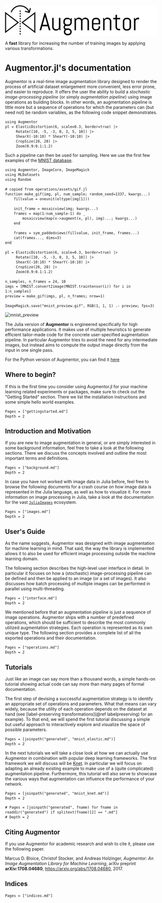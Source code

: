 ![header](https://raw.githubusercontent.com/JuliaML/FileStorage/master/Augmentor/readme/header.png)

A **fast** library for increasing the number of training images
by applying various transformations.

# Augmentor.jl's documentation

Augmentor is a real-time image augmentation library designed to
render the process of artificial dataset enlargement more
convenient, less error prone, and easier to reproduce. It offers
the user the ability to build a *stochastic image-processing
pipeline* (or simply *augmentation pipeline*) using image
operations as building blocks. In other words, an augmentation
pipeline is little more but a sequence of operations for which
the parameters can (but need not) be random variables, as the
following code snippet demonstrates.

```@repl
using Augmentor
pl = ElasticDistortion(6, scale=0.3, border=true) |>
     Rotate([10, -5, -3, 0, 3, 5, 10]) |>
     ShearX(-10:10) * ShearY(-10:10) |>
     CropSize(28, 28) |>
     Zoom(0.9:0.1:1.2)
```

Such a pipeline can then be used for sampling. Here we use the
first few examples of the [MNIST
database](http://yann.lecun.com/exdb/mnist/).

```@eval
using Augmentor, ImageCore, ImageMagick
using MLDatasets
using Random

# copied from operations/assets/gif.jl
function make_gif(img, pl, num_sample; random_seed=1337, kwargs...)
    fillvalue = oneunit(eltype(img[1]))

    init_frame = mosaicview(img; kwargs...)
    frames = map(1:num_sample-1) do _
        mosaicview(map(x->augment(x, pl), img)...; kwargs...)
    end

    frames = sym_paddedviews(fillvalue, init_frame, frames...)
    cat(frames..., dims=3)
end

pl = ElasticDistortion(6, scale=0.3, border=true) |>
     Rotate([10, -5, -3, 0, 3, 5, 10]) |>
     ShearX(-10:10) * ShearY(-10:10) |>
     CropSize(28, 28) |>
     Zoom(0.9:0.1:1.2)

n_samples, n_frames = 24, 10
imgs = [MNIST.convert2image(MNIST.traintensor(i)) for i in 1:n_samples]
preview = make_gif(imgs, pl, n_frames; nrow=1)

ImageMagick.save("mnist_preview.gif", RGB(1, 1, 1) .- preview; fps=3)
```

![mnist_preview](mnist_preview.gif)

The Julia version of **Augmentor** is engineered specifically for
high performance applications. It makes use of multiple
heuristics to generate efficient tailor-made code for the
concrete user-specified augmentation pipeline. In particular
Augmentor tries to avoid the need for any intermediate images,
but instead aims to compute the output image directly from the
input in one single pass.

For the Python version of Augmentor, you can find it [here](https://github.com/mdbloice/Augmentor)

## Where to begin?

If this is the first time you consider using Augmentor.jl for
your machine learning related experiments or packages, make sure
to check out the "Getting Started" section. There we list the
installation instructions and some simple hello world examples.

```@contents
Pages = ["gettingstarted.md"]
Depth = 2
```

## Introduction and Motivation

If you are new to image augmentation in general, or are simply
interested in some background information, feel free to take a
look at the following sections. There we discuss the concepts
involved and outline the most important terms and definitions.

```@contents
Pages = ["background.md"]
Depth = 2
```

In case you have not worked with image data in Julia before, feel
free to browse the following documents for a crash course on how
image data is represented in the Julia language, as well as how
to visualize it. For more information on image processing in
Julia, take a look at the documentation for the vast
[`JuliaImages`](https://juliaimages.github.io/stable/) ecosystem.

```@contents
Pages = ["images.md"]
Depth = 2
```

## User's Guide

As the name suggests, Augmentor was designed with image
augmentation for machine learning in mind. That said, the way the
library is implemented allows it to also be used for efficient
image processing outside the machine learning domain.

The following section describes the high-level user interface in
detail. In particular it focuses on how a (stochastic)
image-processing pipeline can be defined and then be applied to
an image (or a set of images). It also discusses how batch
processing of multiple images can be performed in parallel using
multi-threading.

```@contents
Pages = ["interface.md"]
Depth = 2
```

We mentioned before that an augmentation pipeline is just a
sequence of image operations. Augmentor ships with a number of
predefined operations, which should be sufficient to describe the
most commonly utilized augmentation strategies. Each operation is
represented as its own unique type. The following section
provides a complete list of all the exported operations and their
documentation.

```@contents
Pages = ["operations.md"]
Depth = 2
```

## Tutorials

Just like an image can say more than a thousand words, a simple
hands-on tutorial showing actual code can say more than many
pages of formal documentation.

The first step of devising a successful augmentation strategy is
to identify an appropriate set of operations and parameters. What
that means can vary widely, because the utility of each operation
depends on the dataset at hand (see [label-preserving
transformations](@ref labelpreserving) for an example). To that
end, we will spend the first tutorial discussing a simple but
useful approach to interactively explore and visualize the space
of possible parameters.

```@contents
Pages = [joinpath("generated", "mnist_elastic.md")]
Depth = 2
```

In the next tutorials we will take a close look at how we can
actually use Augmentor in combination with popular deep learning
frameworks. The first framework we will discuss will be
[Knet](https://github.com/denizyuret/Knet.jl). In particular we
will focus on adapting an already existing example to make use of
a (quite complicated) augmentation pipeline. Furthermore, this
tutorial will also serve to showcase the various ways that
augmentation can influence the performance of your network.

```@contents
Pages = [joinpath("generated", "mnist_knet.md")]
Depth = 2
```

```@eval
# Pages = [joinpath("generated", fname) for fname in readdir("generated") if splitext(fname)[2] == ".md"]
# Depth = 2
```

## Citing Augmentor

If you use Augmentor for academic research and wish to cite it,
please use the following paper.

Marcus D. Bloice, Christof Stocker, and Andreas Holzinger,
*Augmentor: An Image Augmentation Library for Machine Learning*,
arXiv preprint **arXiv:1708.04680**,
<https://arxiv.org/abs/1708.04680>, 2017.

## Indices

```@contents
Pages = ["indices.md"]
```
